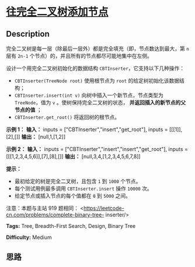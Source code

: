 # [往完全二叉树添加节点][title]

## Description

完全二叉树是每一层（除最后一层外）都是完全填充（即，节点数达到最大，第 `n` 层有 `2n-1` 个节点）的，并且所有的节点都尽可能地集中在左侧。

设计一个用完全二叉树初始化的数据结构 `CBTInserter`，它支持以下几种操作：

  * `CBTInserter(TreeNode root)` 使用根节点为 `root` 的给定树初始化该数据结构；
  * `CBTInserter.insert(int v)`  向树中插入一个新节点，节点类型为 `TreeNode`，值为 `v` 。使树保持完全二叉树的状态， **并返回插入的新节点的父节点的值** ；
  * `CBTInserter.get_root()` 将返回树的根节点。



**示例 1：**
            **输入：** inputs = ["CBTInserter","insert","get_root"], inputs = [[[1]],[2],[]]    **输出：** [null,1,[1,2]]    

**示例 2：**
            **输入：** inputs = ["CBTInserter","insert","insert","get_root"], inputs = [[[1,2,3,4,5,6]],[7],[8],[]]    **输出：** [null,3,4,[1,2,3,4,5,6,7,8]]    



**提示：**

  * 最初给定的树是完全二叉树，且包含 `1` 到 `1000` 个节点。
  * 每个测试用例最多调用 `CBTInserter.insert`  操作 `10000` 次。
  * 给定节点或插入节点的每个值都在 `0` 到 `5000` 之间。



注意：本题与主站 919 题相同： <https://leetcode-cn.com/problems/complete-binary-tree-
inserter/>


**Tags:** Tree, Breadth-First Search, Design, Binary Tree

**Difficulty:** Medium

## 思路

[title]: https://leetcode-cn.com/problems/NaqhDT
